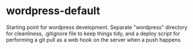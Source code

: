 wordpress-default
=================

Starting point for wordpress development. Separate "wordpress" directory for cleanliness, .gitignore file to keep things tidy, and a deploy script for performing a git pull as a web hook on the server when a push happens
